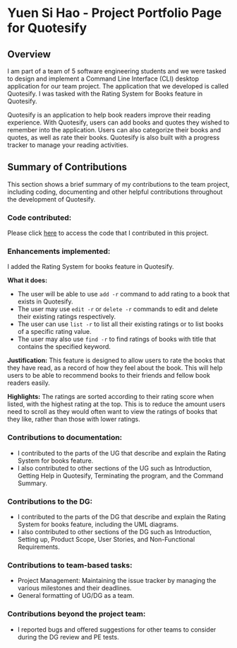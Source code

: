 # Yuen Si Hao - Project Portfolio Page for Quotesify

## Overview
I am part of a team of 5 software engineering students and we were tasked to design and implement a
Command Line Interface (CLI) desktop application for our team project. The application that we developed
is called Quotesify. I was tasked with the Rating System for Books feature in Quotesify.

Quotesify is an application to help book readers improve their reading experience. With Quotesify,
users can add books and quotes they wished to remember into the application. Users can also categorize their books and
quotes, as well as rate their books. Quotesify is also built with a progress tracker to manage your reading activities.

## Summary of Contributions
This section shows a brief summary of my contributions to the team project, including coding, documenting
and other helpful contributions throughout the development of Quotesify.

### Code contributed:
Please click [here](https://nus-cs2113-ay2021s1.github.io/tp-dashboard/#breakdown=true&search=yuen-sihao&sort=groupTitle&sortWithin=title&since=2020-09-27&timeframe=commit&mergegroup=&groupSelect=groupByRepos&checkedFileTypes=docs~functional-code~test-code~other&tabOpen=true&tabType=authorship&tabAuthor=yuen-sihao&tabRepo=AY2021S1-CS2113T-T09-3%2Ftp%5Bmaster%5D&authorshipIsMergeGroup=false&authorshipFileTypes=docs~functional-code~test-code~other) to access the code that I contributed in this project.

### Enhancements implemented:
I added the Rating System for books feature in Quotesify.

**What it does:**
* The user will be able to use `add -r` command to add rating to a book that exists in Quotesify.
* The user may use `edit -r` or `delete -r` commands to edit and delete their existing ratings respectively.
* The user can use `list -r` to list all their existing ratings or to list books of a specific rating value.
* The user may also use `find -r` to find ratings of books with title that contains the specified keyword.

**Justification:**
This feature is designed to allow users to rate the books that they have read, as a record of how they feel
about the book. This will help users to be able to recommend books to their friends and fellow book readers easily.

**Highlights:**
The ratings are sorted according to their rating score when listed, with the highest rating at the top.
This is to reduce the amount users need to scroll as they would often want to view the ratings of books
that they like, rather than those with lower ratings.

### Contributions to documentation:
* I contributed to the parts of the UG that describe and explain the Rating System for books feature.
* I also contributed to other sections of the UG such as Introduction, Getting Help in Quotesify,
Terminating the program, and the Command Summary.

### Contributions to the DG:
* I contributed to the parts of the DG that describe and explain the Rating System for books feature,
including the UML diagrams.
* I also contributed to other sections of the DG such as Introduction, Setting up, Product Scope,
User Stories, and Non-Functional Requirements.

### Contributions to team-based tasks:
* Project Management: Maintaining the issue tracker by managing the various milestones and their deadlines.
* General formatting of UG/DG as a team.

### Contributions beyond the project team:
* I reported bugs and offered suggestions for other teams to consider during the DG review and PE tests.
